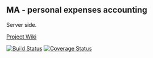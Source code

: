 ## MA - personal expenses accounting
Server side.

[Project Wiki](https://github.com/7LevelLabs/MA/wiki)

[![Build Status](https://travis-ci.org/7LevelLabs/MA.svg?branch=master)](https://travis-ci.org/7LevelLabs/MA)
[![Coverage Status](https://coveralls.io/repos/7LevelLabs/MA/badge.png?branch=master)](https://coveralls.io/r/7LevelLabs/MA?branch=master)
